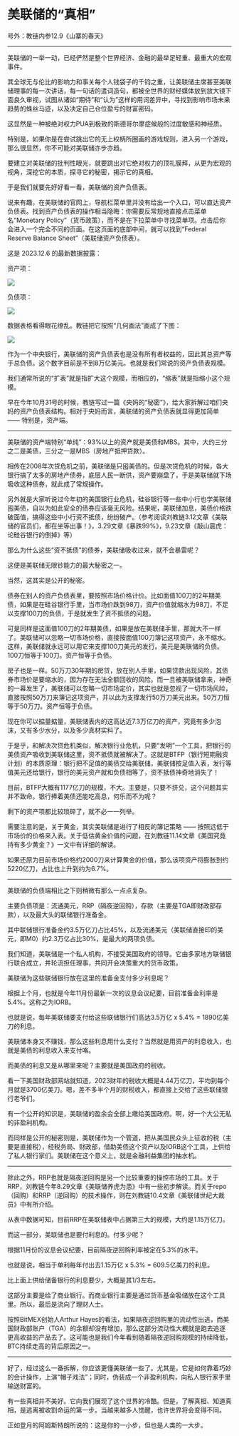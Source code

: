 # 美联储的“真相”

号外：教链内参12.9《山寨的春天》

* * *

美联储的一举一动，已经俨然是整个世界经济、金融的最举足轻重、最重大的宏观事件。

其全球无与伦比的影响力和事关每个人钱袋子的千钧之重，让美联储主席甚至美联储理事的每一次讲话，每一句话的遣词造句，都被全世界的财经媒体放到放大镜下面良久审视，试图从诸如“期待”和“认为”这样的用词差异中，寻找到影响市场未来趋势的蛛丝马迹，以及决定自己仓位盈亏的财富密码。

这显然是一种被绝对权力PUA到极致的斯德哥尔摩症候般的过度敏感和神经质。

特别是，如果你是在尝试跳出它的无上权柄所圈画的游戏规则，进入另一个游戏，那么很显然，你不可能对美联储亦步亦趋。

要建立对美联储的批判性眼光，就要跳出对它绝对权力的顶礼膜拜，从更为宏观的视角，深挖它的本质，探寻它的秘密，揭示它的真相。

于是我们就要先好好看一看，美联储的资产负债表。

说来有趣，在美联储的官网上，导航栏菜单里并没有给出一个入口，可以直达资产负债表。找到资产负债表的操作相当隐晦：你需要反常规地直接点击菜单名“Monetary Policy”（货币政策），而不是在下拉菜单中寻找菜单项。点击后你会进入一个完全不同的页面。在这页面的底部中间，就可以找到“Federal Reserve Balance Sheet”（美联储资产负债表）。

这是 2023.12.6 的最新数据披露：

资产项：

![](2023-12-10-A01.png)

负债项：

![](2023-12-10-A02.png)

数据表格看得眼花缭乱。教链把它按照“几何画法”画成了下图：

![](2023-12-10-A03.png)

作为一个中央银行，美联储的资产负债表也是没有所有者权益的，因此其总资产等于总负债。这个数字目前是不到8万亿美元。也就是我们常说的资产负债表规模。

我们通常所说的“扩表”就是指扩大这个规模，而相应的，“缩表”就是指缩小这个规模。

早在今年10月31号的时候，教链写过一篇《央妈的“秘密”》，给大家拆解过咱们央妈的资产负债表结构。相对于央妈而言，美联储的资产负债表就显得更加简单 —— 特别是，资产端。

* * *

美联储的资产端特别“单纯”：93%以上的资产就是美债和MBS。其中，大约三分之二是美债，三分之一是MBS（房地产抵押贷款）。

相传在2008年次贷危机之前，美联储是只囤美债的。但是次贷危机的时候，各大银行搞了太多的房地产债券，底层人民一断供，资产要崩盘了，于是美联储就下场吸收这种债券，就此成了常规操作。

另外就是大家听说过今年初的美国银行业危机，硅谷银行等一些中小行也学美联储囤美债，自以为如此安全的债券应该毫无风险。结果呢，美联储加息，美债价格跌破面值，搞得这些中小行资不抵债，纷纷破产。（参考阅读刘教链3.12文章《美联储的官员们，都在坐等出事！》，3.29文章《暴跌99%》，9.23文章《敲山震虎：论硅谷银行的倒掉》等）

那么为什么这些“资不抵债”的债券，美联储吸收过来，就不会暴雷呢？

这便是美联储无限钞能力的最大秘密之一。

当然，这其实是公开的秘密。

债券在别人的资产负债表里，要按照市场价格计价。比如面值100刀的2年期美债，如果是在硅谷银行手里，当市场价跌到98刀，资产价值就缩水为98刀，不足以支撑100刀的负债，于是就发生了资不抵债的问题。

可是同样是这面值100刀的2年期美债，如果是放在美联储手里，那就大不一样了。美联储可以忽略一切市场价格，直接按面值100刀簿记这项资产，永不缩水。这样，美联储就永远可以用它来支撑100刀美元的发行。美元是美联储的负债。100刀恒等于100刀。资产恒等于负债。

房子也是一样。50万刀30年期的房贷，放在别人手里，如果贷款出现风险，其债券市场价是要缩水的，因为存在无法全额回收的风险。而一旦被美联储拿来，神奇的一幕发生了，美联储可以忽略一切市场定价，其实也就是忽视了一切市场风险，直接按照50万刀来簿记这项资产，并以此为支撑发行50万刀美元出来。50万刀恒等于50万刀。资产恒等于负债。

现在你可以掂量掂量，美联储表内的这高达近7.3万亿刀的资产，究竟有多少泡沫，又有多少水分，以及多少真材实料了。

于是乎，和解决次贷危机类似，解决银行业危机，只要“发明”一个工具，把银行的美债资产吸收到美联储这里，资不抵债就被解决了。这就是BTFP（银行短期融资计划）的本质原理：银行把不足值的美债交给美联储，美联储按足值入表，发行等值美元还给银行，银行的美元资产就和负债相等了，资不抵债神奇地消失了！

目前，BTFP大概有1177亿刀的规模，不大。主要是，只要不挤兑，这个问题其实并不致命。银行捧着美债还能吃高息，何乐而不为呢？

剩下的资产项都比较琐碎了，就不必一一列举。

需要注意的是，关于黄金，其实美联储是进行了相反的簿记策略 —— 按照远低于市场价的价格来入表。关于低估黄金价值的问题，在刘教链11.14文章《美国究竟持有多少黄金？》一文中有详细的解读。

如果还原为目前市场价格约2000刀来计算黄金的价值，那么该项资产将膨胀到约5220亿刀，占比也上升到约为6.7%。

* * *

美联储的负债端相比之下则稍微有那么一点点复杂。

主要负债项是：流通美元，RRP（隔夜逆回购），存款（主要是TGA即财政部存款），以及最大头的联储银行准备金。

其中联储银行准备金约3.5万亿刀占比45%，以及流通美元（美联储直接印的美元，即M0）约2.3万亿占比30%，是最大的两项负债。

我们知道，美联储是一个私人机构，不接受美国政府的领导。它由多家地方联储银行联合成立，并轮流担任理事，共同开会决策重大的货币政策。

美联储为这些联储银行放在这里的准备金支付多少利息呢？

根据上个月，也就是今年11月份最新一次的议息会议纪要，目前准备金利率是5.4%。这称之为IORB。

也就是说，每年美联储要支付给这些联储银行们高达3.5万亿 x 5.4% = 1890亿美刀的利息。

美联储本身又不赚钱，那么这些利息用什么支付？当然就是用资产的利息收入，也就是美债的利息收入来支付咯。

而美债的利息又是从哪里来呢？主要就是美国政府的税收。

看一下美国财政部网站就知道，2023财年的税收大概是4.44万亿刀，平均到每个月就是3700亿美刀。嗯，差不多半个月的财税收入，都直接上交给了这些联储银行老爷们。

有一个公开的知识是，美联储的盈余会全部上缴给美国政府。啊，好一个大公无私的非盈利机构。

而同样是公开的秘密则是，美联储作为一个管道，把从美国民众头上征收的税（主要是直接税），经税务局、财政部，借助美债这个资产以及IORB这个工具，上供给了私人银行家们。美联储在这个意义上，就是金融利益集团的抽水机。

* * *

除此之外，RRP也就是隔夜逆回购是另一个比较重要的操控市场的工具。关于RRP，刘教链今年8.29文章《美联储养虎为患》中有一些初步解读。而关于repo（回购）和RRP（逆回购）的技术操作，则在刘教链10.4文章《美联储世纪大裁员》中有所介绍。

从表中数据可知，目前RRP在美联储表中占据第三大的规模，大约是1.15万亿刀。

而这一部分，美联储也是要付利息的。付多少呢？

根据11月份的议息会议纪要，目前隔夜逆回购利率被定在5.3%的水平。

也就是说，相当于单利每年付出去1.15万亿 x 5.3% = 609.5亿美刀的利息。

比上面上供给储备银行的利息要少，大概是其1/3左右。

这部分主要是给了商业银行。而商业银行主要是通过货币基金吸储放在这个工具里。所以，最后是流向了理财人士。

按照BitMEX创始人Arthur Hayes的看法，如果隔夜逆回购里的流动性出逃，而美国财政部账户（TGA）的余额却没有增加，那么这部分流动性大概就是跑去追逐更高收益的产品去了。这可能也是我们今年看到随着隔夜逆回购规模的持续降低，BTC持续走高的背后原因之一。

* * *

好了，经过这么一番拆解，你应该更懂美联储一些了。尤其是，它是如何靠着巧妙的会计操作，上演“帽子戏法”；同时，伪装成一个非盈利机构，向私人银行家手里输送财富的。

有一些真相并不美好。它向我们展现了这个世界的冷酷。但是，了解真相、知道真相，是逃离被收割命运的第一步。当越来越多人觉醒，也许世界将会变得不同。

正如登月的阿姆斯特朗所说的：这是你的一小步，但也是人类的一大步。

